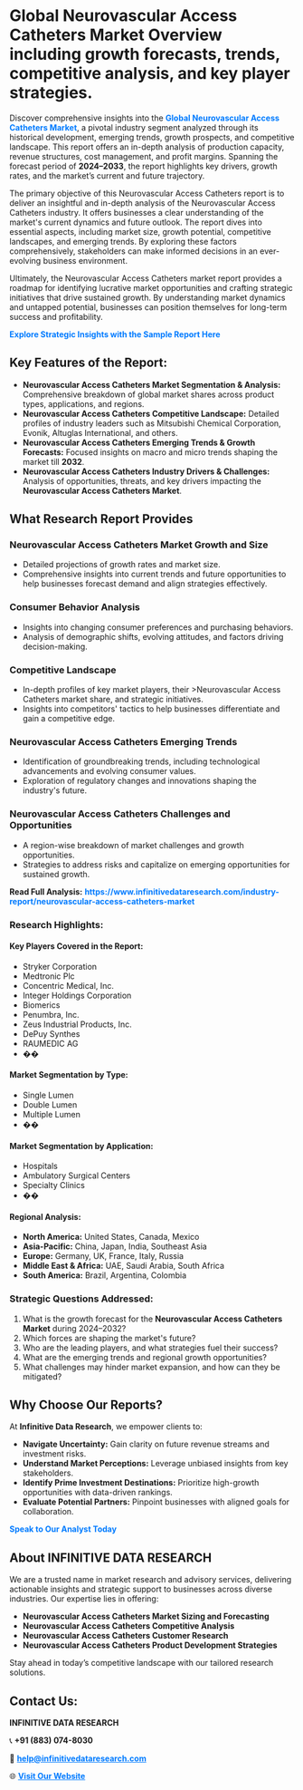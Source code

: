 <h1>Global Neurovascular Access Catheters Market Overview including growth forecasts, trends, competitive analysis, and key player strategies.</h1>
<p>
Discover comprehensive insights into the 
<a href="https://www.infinitivedataresearch.com/industry-report/neurovascular-access-catheters-market" rel="dofollow" style="color: #007BFF; text-decoration: none;"><strong>Global Neurovascular Access Catheters Market</strong></a>, a pivotal industry segment analyzed through its historical development, emerging trends, growth prospects, and competitive landscape. This report offers an in-depth analysis of production capacity, revenue structures, cost management, and profit margins. Spanning the forecast period of <strong>2024–2033</strong>, the report highlights key drivers, growth rates, and the market’s current and future trajectory.
</p>
<p>
The primary objective of this Neurovascular Access Catheters report is to deliver an insightful and in-depth analysis of the Neurovascular Access Catheters industry. It offers businesses a clear understanding of the market's current dynamics and future outlook. The report dives into essential aspects, including market size, growth potential, competitive landscapes, and emerging trends. By exploring these factors comprehensively, stakeholders can make informed decisions in an ever-evolving business environment.
</p>
<p>
Ultimately, the Neurovascular Access Catheters market report provides a roadmap for identifying lucrative market opportunities and crafting strategic initiatives that drive sustained growth. By understanding market dynamics and untapped potential, businesses can position themselves for long-term success and profitability.
</p>
<p>
<a href="https://www.infinitivedataresearch.com/request-sample/reportId=109054" style="color: #007BFF; text-decoration: none;"><strong>Explore Strategic Insights with the Sample Report Here</strong></a>
</p>

<h2>Key Features of the Report:</h2>
<ul>
<li><strong>Neurovascular Access Catheters Market Segmentation & Analysis:</strong> Comprehensive breakdown of global market shares across product types, applications, and regions.</li>
<li><strong>Neurovascular Access Catheters Competitive Landscape:</strong> Detailed profiles of industry leaders such as Mitsubishi Chemical Corporation, Evonik, Altuglas International, and others.</li>
<li><strong>Neurovascular Access Catheters Emerging Trends & Growth Forecasts:</strong> Focused insights on macro and micro trends shaping the market till <strong>2032</strong>.</li>
<li><strong>Neurovascular Access Catheters Industry Drivers & Challenges:</strong> Analysis of opportunities, threats, and key drivers impacting the <strong>Neurovascular Access Catheters Market</strong>.</li>
</ul>

<h2>What Research Report Provides</h2>
<h3>Neurovascular Access Catheters Market Growth and Size</h3>
<ul>
<li>Detailed projections of growth rates and market size.</li>
<li>Comprehensive insights into current trends and future opportunities to help businesses forecast demand and align strategies effectively.</li>
</ul>

<h3>Consumer Behavior Analysis</h3>
<ul>
<li>Insights into changing consumer preferences and purchasing behaviors.</li>
<li>Analysis of demographic shifts, evolving attitudes, and factors driving decision-making.</li>
</ul>

<h3>Competitive Landscape</h3>
<ul>
<li>In-depth profiles of key market players, their >Neurovascular Access Catheters market share, and strategic initiatives.</li>
<li>Insights into competitors' tactics to help businesses differentiate and gain a competitive edge.</li>
</ul>

<h3>Neurovascular Access Catheters Emerging Trends</h3>
<ul>
<li>Identification of groundbreaking trends, including technological advancements and evolving consumer values.</li>
<li>Exploration of regulatory changes and innovations shaping the industry's future.</li>
</ul>

<h3>Neurovascular Access Catheters Challenges and Opportunities</h3>
<ul>
<li>A region-wise breakdown of market challenges and growth opportunities.</li>
<li>Strategies to address risks and capitalize on emerging opportunities for sustained growth.</li>
</ul>
<p><strong>Read Full Analysis:</strong> <a href="https://www.infinitivedataresearch.com/industry-report/neurovascular-access-catheters-market" rel="dofollow" style="color: #007BFF; text-decoration: none;"><strong>https://www.infinitivedataresearch.com/industry-report/neurovascular-access-catheters-market</strong></a></p>
<h3>Research Highlights:</h3>
<h4>Key Players Covered in the Report:</h4>
<ul><li>Stryker Corporation</li><li>Medtronic Plc</li><li>Concentric Medical, Inc.</li><li>Integer Holdings Corporation</li><li>Biomerics</li><li>Penumbra, Inc.</li><li>Zeus Industrial Products, Inc.</li><li>DePuy Synthes</li><li>RAUMEDIC AG</li><li>��</li></ul>
<h4>Market Segmentation by Type:</h4>
<ul><li>Single Lumen</li><li>Double Lumen</li><li>Multiple Lumen</li><li>��</li></ul>
<h4>Market Segmentation by Application:</h4>
<ul><li>Hospitals</li><li>Ambulatory Surgical Centers</li><li>Specialty Clinics</li><li>��</li></ul>

<h4>Regional Analysis:</h4>
<ul>
<li><strong>North America:</strong> United States, Canada, Mexico</li>
<li><strong>Asia-Pacific:</strong> China, Japan, India, Southeast Asia</li>
<li><strong>Europe:</strong> Germany, UK, France, Italy, Russia</li>
<li><strong>Middle East & Africa:</strong> UAE, Saudi Arabia, South Africa</li>
<li><strong>South America:</strong> Brazil, Argentina, Colombia</li>
</ul>

<h3>Strategic Questions Addressed:</h3>
<ol>
<li>What is the growth forecast for the <strong>Neurovascular Access Catheters Market</strong> during 2024–2032?</li>
<li>Which forces are shaping the market's future?</li>
<li>Who are the leading players, and what strategies fuel their success?</li>
<li>What are the emerging trends and regional growth opportunities?</li>
<li>What challenges may hinder market expansion, and how can they be mitigated?</li>
</ol>

<h2>Why Choose Our Reports?</h2>
<p>At <strong>Infinitive Data Research</strong>, we empower clients to:</p>
<ul>
<li><strong>Navigate Uncertainty:</strong> Gain clarity on future revenue streams and investment risks.</li>
<li><strong>Understand Market Perceptions:</strong> Leverage unbiased insights from key stakeholders.</li>
<li><strong>Identify Prime Investment Destinations:</strong> Prioritize high-growth opportunities with data-driven rankings.</li>
<li><strong>Evaluate Potential Partners:</strong> Pinpoint businesses with aligned goals for collaboration.</li>
</ul>
<p><a href="https://www.infinitivedataresearch.com/industry-report/neurovascular-access-catheters-market" rel="dofollow" style="color: #007BFF; text-decoration: none;"><strong>Speak to Our Analyst Today</strong></a></p>

<h2>About INFINITIVE DATA RESEARCH</h2>
<p>We are a trusted name in market research and advisory services, delivering actionable insights and strategic support to businesses across diverse industries. Our expertise lies in offering:</p>
<ul>
<li><strong>Neurovascular Access Catheters Market Sizing and Forecasting</strong></li>
<li><strong>Neurovascular Access Catheters Competitive Analysis</strong></li>
<li><strong>Neurovascular Access Catheters Customer Research</strong></li>
<li><strong>Neurovascular Access Catheters Product Development Strategies</strong></li>
</ul>
<p>Stay ahead in today’s competitive landscape with our tailored research solutions.</p>

<h2>Contact Us:</h2>
<p><strong>INFINITIVE DATA RESEARCH</strong></p>
<p>📞 <strong>+91 (883) 074-8030</strong></p>
<p>📧 <strong><a href="mailto:help@infinitivedataresearch.com" style="color: #007BFF;">help@infinitivedataresearch.com</a></strong></p>
<p>🌐 <strong><a href="https://www.infinitivedataresearch.com" rel="dofollow" style="color: #007BFF;">Visit Our Website</a></strong></p>
